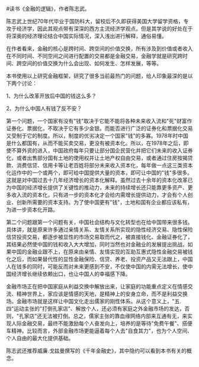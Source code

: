 #读书《金融的逻辑》，作者陈志武。

陈志武上世纪70年代毕业于国防科大，留校后不久即获得美国大学留学资格，专攻于经济学，因此其观点带有深深的西方主流经济学观点。但是其学说的好处在于将深奥的经济理论结合中国实际情况，深入浅出进行解释，通俗易懂。

在作者看来，金融的核心是跨时间、跨空间的价值交换，所有涉及到价值或者收入在不同时间、不同空间之间进行配置的交易都是金融交易，金融学就是研究跨时间、跨空间的价值交换为什么会出现、如何发生、怎样发展，等等。

本书使用以上研究金融框架，研究了很多当前最热门的问题，给人印象最深的是以下两个讨论：

1、为什么改革开放后中国的钱这么多？

2、为什么中国人有钱了反不安？

第一个问题，一个国家有没有"钱"取决于它能不能将各种未来收入流和"死"财富作证券化、票据化，不取决于它有多少金银。而能否进行广泛的证券化和票据化交易又受制于它的制度。所以，制度的优劣决定一个国家"钱"的多寡。1978年时中国是什么都国有，从而不能买卖交易，更没有被资本化。所以，在1978年之后，即使不算外资的进入，中国政府每年只要让部分国企民营化并把它们未来的收入证券化，或者出售部分国有土地的使用权并让土地产权自由交易，或者通过住房按揭贷款、消费信贷、信用卡等让老百姓将部分未来收入资本化，每年做一点这三类资本化运作中的一个或两个，即可给中国提供大量的资本，即可让中国的"钱"多很多。这就是对中国过去十几年经济增长的资本化解释。虽然过去十余年的资本化改革已为中国的经济增长提供了关键性的推动力，未来的持续增长还只能靠更多资产、更多收入流的资本化，只有进一步的资本化才会给内需增长提供动力，才会有个人创业、创新所需要的资本支持。为了使中国更有"钱"，土地和国有企业都应该私有，为进一步资本化开路。

第二个问题跟第一个问题有关，中国社会结构与文化转型也在给中国带来很多钱。具体讲，就是原来许多通过亲情关系、友情关系所实现的隐性经济交易、隐性保险信贷投资交易，都逐步被显性的市场交易取而代之，被直接钱化、金融证券化了，其结果必然使中国的钱和收入大大增加，同时当然也对金融业的发展提出挑战。如果中国的金融业跟不上，在原来由亲情、友情实现的互助互惠式隐性金融交易被钱化之后，而如果替代性的显性金融保险、信贷、养老、投资产品又无法跟上，中国人在钱多的同时，可能反而对未来更感到不安，不仅使中国的内需无法增长，使中国经济增长继续依赖出口，也让中国人的幸福感下降。

金融市场正在把中国家庭从利益交换中解放出来，让家庭的功能重点定义在情感交流、精神世界上，家应该是情感的天地，是精神上的安身立命，而不是利益交换场。金融市场就是这样让中国文化走出儒家的刚性体系。从这个意义上，"五.四"运动主张的"打倒孔家店"、解放个人，还必须有家庭之外金融市场的发达，否则，"孔家店"还无法被打倒。总之，儒家主张的靠血缘网络内部来互通有无，来实现人际金融交易，最终不能激励每个人奋发向上，培养的是等待"免费午餐"、搭便车精神。比较而言，外部金融市场更能逼着每个人去"自食其力"，也为个人空间、个人自由的最大化提供基础。

陈志武还推荐威廉.戈兹曼撰写的《千年金融史》，其中隐约可以看到本书有关的概念。

